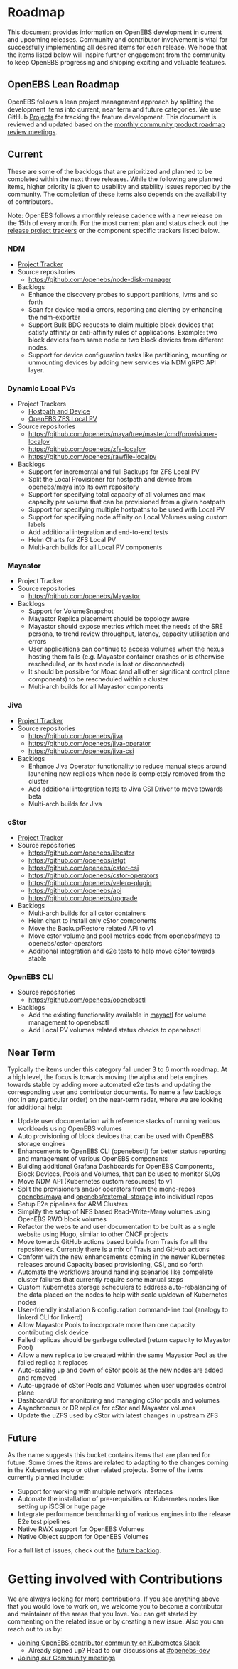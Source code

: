 # Roadmap

This document provides information on OpenEBS development in current and upcoming releases. Community and contributor involvement is vital for successfully implementing all desired items for each release. We hope that the items listed below will inspire further engagement from the community to keep OpenEBS progressing and shipping exciting and valuable features.

## OpenEBS Lean Roadmap

OpenEBS follows a lean project management approach by splitting the development items into current, near term and future categories. We use GitHub [Projects](https://github.com/orgs/openebs/projects) for tracking the feature development. This document is reviewed and updated based on the [monthly community product roadmap review meetings](https://hackmd.io/S_P-3obgTlO5sBbQYgKbRQ?view). 

## Current

These are some of the backlogs that are prioritized and planned to be completed within the next three releases. While the following are planned items, higher priority is given to usability and stability issues reported by the community. The completion of these items also depends on the availability of contributors.

Note: OpenEBS follows a monthly release cadence with a new release on the 15th of every month.  For the most current plan and status check out the [release project trackers](https://github.com/orgs/openebs/projects) or the component specific trackers listed below. 

### NDM 
- [Project Tracker](https://github.com/orgs/openebs/projects/2)
- Source repositories
  - https://github.com/openebs/node-disk-manager
- Backlogs
  - Enhance the discovery probes to support partitions, lvms and so forth
  - Scan for device media errors, reporting and alerting by enhancing the ndm-exporter
  - Support Bulk BDC requests to claim multiple block devices that satisfy affinity or anti-affinity rules of applications. Example: two block devices from same node or two block devices from different nodes. 
  - Support for device configuration tasks like partitioning, mounting or unmounting devices by adding new services via NDM gRPC API layer.
  
### Dynamic Local PVs
- Project Trackers
  - [Hostpath and Device](https://github.com/orgs/openebs/projects/11)
  - [OpenEBS ZFS Local PV](https://github.com/orgs/openebs/projects/10)
- Source repositories
  - https://github.com/openebs/maya/tree/master/cmd/provisioner-localpv
  - https://github.com/openebs/zfs-localpv
  - https://github.com/openebs/rawfile-localpv
- Backlogs
  - Support for incremental and full Backups for ZFS Local PV
  - Split the Local Provisioner for hostpath and device from openebs/maya into its own repository
  - Support for specifying total capacity of all volumes and max capacity per volume that can be provisioned from a given hostpath
  - Support for specifying multiple hostpaths to be used with Local PV 
  - Support for specifying node affinity on Local Volumes using custom labels
  - Add additional integration and end-to-end tests
  - Helm Charts for ZFS Local PV
  - Multi-arch builds for all Local PV components  

### Mayastor
- Project Tracker
- Source repositories
  - https://github.com/openebs/Mayastor
- Backlogs
  - Support for VolumeSnapshot
  - Mayastor Replica placement should be topology aware
  - Mayastor should expose metrics which meet the needs of the SRE persona, to trend review throughput, latency, capacity utilisation and errors
  - User applications can continue to access volumes when the nexus hosting them fails (e.g. Mayastor container crashes or is otherwise rescheduled, or its host node is lost or disconnected)
  - It should be possible for Moac (and all other significant control plane components) to be rescheduled within a cluster  
  - Multi-arch builds for all Mayastor components

### Jiva
- [Project Tracker](https://github.com/orgs/openebs/projects/1)
- Source repositories
  - https://github.com/openebs/jiva
  - https://github.com/openebs/jiva-operator
  - https://github.com/openebs/jiva-csi
- Backlogs
  - Enhance Jiva Operator functionality to reduce manual steps around launching new replicas when node is completely removed from the cluster
  - Add additional integration tests to Jiva CSI Driver to move towards beta
  - Multi-arch builds for Jiva
  
### cStor
- [Project Tracker](https://github.com/orgs/openebs/projects/9)
- Source repositories
  - https://github.com/openebs/libcstor
  - https://github.com/openebs/istgt
  - https://github.com/openebs/cstor-csi
  - https://github.com/openebs/cstor-operators
  - https://github.com/openebs/velero-plugin
  - https://github.com/openebs/api
  - https://github.com/openebs/upgrade
- Backlogs
  - Multi-arch builds for all cstor containers
  - Helm chart to install only cStor components
  - Move the Backup/Restore related API to v1
  - Move cstor volume and pool metrics code from openebs/maya to openebs/cstor-operators
  - Additional integration and e2e tests to help move cStor towards stable

### OpenEBS CLI
- Source repositories
  - https://github.com/openebs/openebsctl
- Backlogs
  - Add the existing functionality available in [mayactl](https://github.com/openebs/maya/tree/master/cmd/mayactl) for volume management to openebsctl
  - Add Local PV volumes related status checks to openebsctl 

## Near Term

Typically the items under this category fall under 3 to 6 month roadmap. At a high level, the focus is towards moving the alpha and beta engines towards stable by adding more automated e2e tests and updating the corresponding user and contributor documents. To name a few backlogs (not in any particular order) on the near-term radar, where we are looking for additional help: 

- Update user documentation with reference stacks of running various workloads using OpenEBS volumes 
- Auto provisioning of block devices that can be used with OpenEBS storage engines
- Enhancements to OpenEBS CLI (openebsctl) for better status reporting and management of various OpenEBS components 
- Building additional Grafana Dashboards for OpenEBS Components, Block Devices, Pools and Volumes, that can be used to monitor SLOs
- Move NDM API (Kubernetes custom resources) to v1
- Split the provisioners and/or operators from the mono-repos [openebs/maya](https://github.com/openebs/maya) and [openebs/external-storage](https://github.com/openebs/external-storage) into individual repos
- Setup E2e pipelines for ARM Clusters
- Simplify the setup of NFS based Read-Write-Many volumes using OpenEBS RWO block volumes
- Refactor the website and user documentation to be built as a single website using Hugo, similar to other CNCF projects 
- Move towards GitHub actions based builds from Travis for all the repositories. Currently there is a mix of Travis and GitHub actions
- Conform with the new enhancements coming in the newer Kubernetes releases around Capacity based provisioning, CSI, and so forth
- Automate the workflows around handling scenarios like compelete cluster failures that currently require some manual steps
- Custom Kubernetes storage schedulers to address auto-rebalancing of the data placed on the nodes to help with scale up/down of Kubernetes nodes
- User-friendly installation & configuration command-line tool (analogy to linkerd CLI for linkerd)
- Allow Mayastor Pools to incorporate more than one capacity contributing disk device
- Failed replicas should be garbage collected (return capacity to Mayastor Pool)
- Allow a new replica to be created within the same Mayastor Pool as the failed replica it replaces
- Auto-scaling up and down of cStor pools as the new nodes are added and removed
- Auto-upgrade of cStor Pools and Volumes when user upgrades control plane
- Dashboard/UI for monitoring and managing cStor pools and volumes
- Asynchronous or DR replica for cStor and Mayastor volumes
- Update the uZFS used by cStor with latest changes in upstream ZFS



## Future

As the name suggests this bucket contains items that are planned for future. Some times the items are related to adapting to the changes coming in the Kubernetes repo or other related projects. Some of the items currently planned include:
- Support for working with multiple network interfaces
- Automate the installation of pre-requisities on Kubernetes nodes like setting up iSCSI or huge page
- Integrate performance benchmarking of various engines into the release E2e test pipelines
- Native RWX support for OpenEBS Volumes
- Native Object support for OpenEBS Volumes

For a full list of issues, check out the [future backlog](https://github.com/openebs/openebs/milestone/11). 

# Getting involved with Contributions

We are always looking for more contributions. If you see anything above that you would love to work on, we welcome you to become a contributor and maintainer of the areas that you love. You can get started by commenting on the related issue or by creating a new issue. Also you can reach out to us by:

- [Joining OpenEBS contributor community on Kubernetes Slack](https://kubernetes.slack.com)
	- Already signed up? Head to our discussions at [#openebs-dev](https://kubernetes.slack.com/messages/openebs-dev/)
- [Joining our Community meetings](https://github.com/openebs/openebs/tree/master/community)
